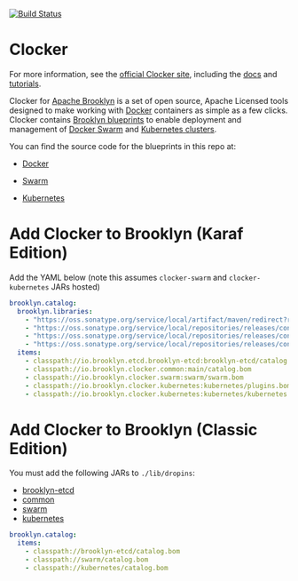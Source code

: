 [![Build Status](https://travis-ci.org/brooklyncentral/clocker.svg?branch=master)](https://travis-ci.org/brooklyncentral/clocker)

Clocker
=======

For more information, see the [official Clocker site](http://www.clocker.io/), including the 
[docs](http://www.clocker.io/docs/) and [tutorials](http://www.clocker.io/tutorials/).

Clocker for [Apache Brooklyn](https://brooklyn.apache.org/) is a set of open source, Apache 
Licensed tools designed to make working with [Docker](https://www.docker.com/) containers 
as simple as a few clicks. Clocker contains 
[Brooklyn blueprints](http://brooklyn.apache.org/v/latest/start/blueprints.html) to enable 
deployment and management of [Docker Swarm](https://www.docker.com/products/docker-swarm) 
and [Kubernetes clusters](http://kubernetes.io/).

You can find the source code for the blueprints in this repo at:

* [Docker](./common/src/main/resources/docker/)

* [Swarm](./swarm/src/main/resources/swarm/)

* [Kubernetes](./kubernetes/src/main/resources/kubernetes/)


# Add Clocker to Brooklyn (Karaf Edition)

Add the YAML below (note this assumes `clocker-swarm` and `clocker-kubernetes` JARs hosted)

```YAML
brooklyn.catalog:
  brooklyn.libraries:
    - "https://oss.sonatype.org/service/local/artifact/maven/redirect?r=snapshots&g=io.brooklyn.etcd&a=brooklyn-etcd&v=2.3.0-SNAPSHOT"
    - "https://oss.sonatype.org/service/local/repositories/releases/content/io/brooklyn/clocker/common/2.0.0/common-2.0.0.jar"
    - "https://oss.sonatype.org/service/local/repositories/releases/content/io/brooklyn/clocker/swarm/2.0.0/swarm-2.0.0.jar" 
    - "https://oss.sonatype.org/service/local/repositories/releases/content/io/brooklyn/clocker/kubernetes/2.0.0/kubernetes-2.0.0.jar"
  items:
    - classpath://io.brooklyn.etcd.brooklyn-etcd:brooklyn-etcd/catalog.bom
    - classpath://io.brooklyn.clocker.common:main/catalog.bom
    - classpath://io.brooklyn.clocker.swarm:swarm/swarm.bom
    - classpath://io.brooklyn.clocker.kubernetes:kubernetes/plugins.bom
    - classpath://io.brooklyn.clocker.kubernetes:kubernetes/kubernetes.bom
```

# Add Clocker to Brooklyn (Classic Edition)

You must add the following JARs to `./lib/dropins`:
* [brooklyn-etcd](https://oss.sonatype.org/service/local/artifact/maven/redirect?r=snapshots&g=io.brooklyn.etcd&a=brooklyn-etcd&v=2.3.0-SNAPSHOT)
* [common](https://oss.sonatype.org/service/local/artifact/maven/redirect?r=releases&g=io.brooklyn.clocker&a=common&v=2.0.0) 
* [swarm](https://oss.sonatype.org/service/local/artifact/maven/redirect?r=releases&g=io.brooklyn.clocker&a=swarm&v=2.0.0) 
* [kubernetes](https://oss.sonatype.org/service/local/artifact/maven/redirect?r=releases&g=io.brooklyn.clocker&a=kubernetes&v=2.0.0) 

```YAML
brooklyn.catalog:
  items:
    - classpath://brooklyn-etcd/catalog.bom
    - classpath://swarm/catalog.bom
    - classpath://kubernetes/catalog.bom
```
